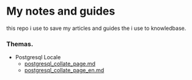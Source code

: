 # My notes and guides

this repo i use to save my articles and guides the i use to knowledbase.


### Themas.

- Postgresql Locale
  - [postgresql_collate_page.md](postgresql_collate_page.md)
  - [postgresql_collate_page_en.md](postgresql_collate_page_en.md)
